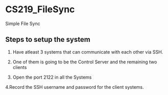 # CS219_FileSync
Simple File Sync 

## Steps to setup the system

1. Have atleast 3 systems that can communicate with each other via SSH.

2. One of them is going to be the Control Server and the remaining two clients

3. Open the port 2122 in all the Systems

4.Record the SSH username and password for the client systems.


